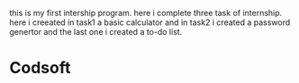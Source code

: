 this is my first intership program.
here i complete three task of internship.
here i creeated in task1 a basic calculator and in task2 i created a password genertor and the last one i created a to-do list.
# Codsoft
